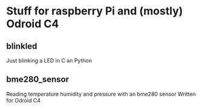 # Stuff for raspberry Pi and (mostly) Odroid C4

## blinkled
Just blinking a LED in C an Python

## bme280_sensor
Reading temperature humidity and pressure with an bme280 sensor
Written for Odroid C4

